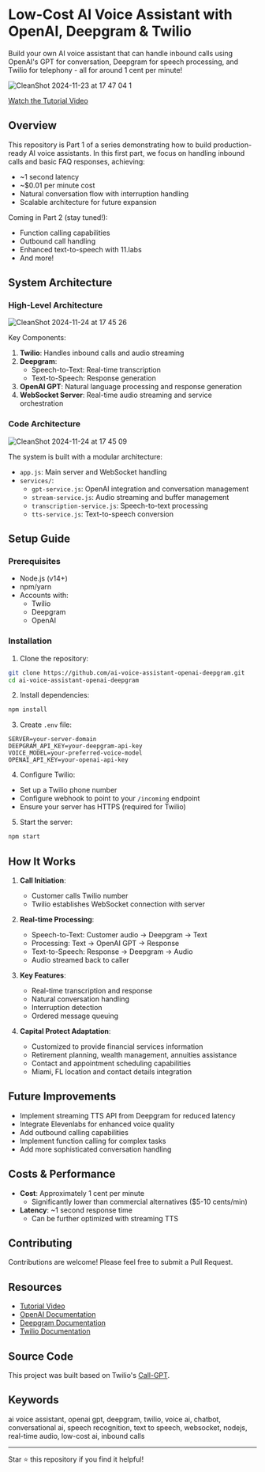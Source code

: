 # Low-Cost AI Voice Assistant with OpenAI, Deepgram & Twilio

Build your own AI voice assistant that can handle inbound calls using OpenAI's GPT for conversation, Deepgram for speech processing, and Twilio for telephony - all for around 1 cent per minute! 

![CleanShot 2024-11-23 at 17 47 04 1](https://github.com/user-attachments/assets/33d7c3d7-92f5-4103-9080-ce95611bc1b2)

[Watch the Tutorial Video](https://youtu.be/99wIgoEGUTM)

## Overview

This repository is Part 1 of a series demonstrating how to build production-ready AI voice assistants. In this first part, we focus on handling inbound calls and basic FAQ responses, achieving:

- ~1 second latency
- ~$0.01 per minute cost
- Natural conversation flow with interruption handling
- Scalable architecture for future expansion

Coming in Part 2 (stay tuned!):
- Function calling capabilities
- Outbound call handling
- Enhanced text-to-speech with 11.labs
- And more!

## System Architecture

### High-Level Architecture

![CleanShot 2024-11-24 at 17 45 26](https://github.com/user-attachments/assets/746793d6-8a0d-437e-8665-5ad82bffd4b5)

Key Components:
1. **Twilio**: Handles inbound calls and audio streaming
2. **Deepgram**: 
   - Speech-to-Text: Real-time transcription
   - Text-to-Speech: Response generation
3. **OpenAI GPT**: Natural language processing and response generation
4. **WebSocket Server**: Real-time audio streaming and service orchestration

### Code Architecture

![CleanShot 2024-11-24 at 17 45 09](https://github.com/user-attachments/assets/c712440e-11bc-4f5d-b586-add03df02b00)

The system is built with a modular architecture:
- `app.js`: Main server and WebSocket handling
- `services/`:
  - `gpt-service.js`: OpenAI integration and conversation management
  - `stream-service.js`: Audio streaming and buffer management
  - `transcription-service.js`: Speech-to-text processing
  - `tts-service.js`: Text-to-speech conversion

## Setup Guide

### Prerequisites
- Node.js (v14+)
- npm/yarn
- Accounts with:
  - Twilio
  - Deepgram
  - OpenAI

### Installation

1. Clone the repository:
```bash
git clone https://github.com/ai-voice-assistant-openai-deepgram.git
cd ai-voice-assistant-openai-deepgram
```

2. Install dependencies:
```bash
npm install
```

3. Create `.env` file:
```env
SERVER=your-server-domain
DEEPGRAM_API_KEY=your-deepgram-api-key
VOICE_MODEL=your-preferred-voice-model
OPENAI_API_KEY=your-openai-api-key
```

4. Configure Twilio:
- Set up a Twilio phone number
- Configure webhook to point to your `/incoming` endpoint
- Ensure your server has HTTPS (required for Twilio)

5. Start the server:
```bash
npm start
```

## How It Works

1. **Call Initiation**:
   - Customer calls Twilio number
   - Twilio establishes WebSocket connection with server

2. **Real-time Processing**:
   - Speech-to-Text: Customer audio → Deepgram → Text
   - Processing: Text → OpenAI GPT → Response
   - Text-to-Speech: Response → Deepgram → Audio
   - Audio streamed back to caller

3. **Key Features**:
   - Real-time transcription and response
   - Natural conversation handling
   - Interruption detection
   - Ordered message queuing
   
4. **Capital Protect Adaptation**:
   - Customized to provide financial services information
   - Retirement planning, wealth management, annuities assistance
   - Contact and appointment scheduling capabilities
   - Miami, FL location and contact details integration

## Future Improvements

- Implement streaming TTS API from Deepgram for reduced latency
- Integrate Elevenlabs for enhanced voice quality
- Add outbound calling capabilities
- Implement function calling for complex tasks
- Add more sophisticated conversation handling

## Costs & Performance

- **Cost**: Approximately 1 cent per minute
  - Significantly lower than commercial alternatives ($5-10 cents/min)
- **Latency**: ~1 second response time
  - Can be further optimized with streaming TTS

## Contributing

Contributions are welcome! Please feel free to submit a Pull Request.

## Resources

- [Tutorial Video](https://youtu.be/99wIgoEGUTM)
- [OpenAI Documentation](https://platform.openai.com/docs)
- [Deepgram Documentation](https://developers.deepgram.com)
- [Twilio Documentation](https://www.twilio.com/docs)

## Source Code

This project was built based on Twilio's [Call-GPT](https://github.com/twilio-labs/call-gpt).

## Keywords
ai voice assistant, openai gpt, deepgram, twilio, voice ai, chatbot, conversational ai, speech recognition, text to speech, websocket, nodejs, real-time audio, low-cost ai, inbound calls

---

Star ⭐ this repository if you find it helpful!
